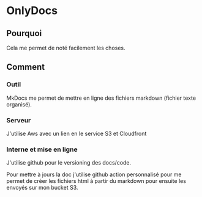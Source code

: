 # OnlyDocs

## Pourquoi 

Cela me permet de noté facilement les choses.

## Comment

### Outil 
MkDocs me permet de mettre en ligne des fichiers markdown (fichier texte organisé).

### Serveur
J'utilise Aws avec un lien en le service S3 et Cloudfront

### Interne et mise en ligne
J'utilise github pour le versioning des docs/code.

Pour mettre à jours la doc j'utilise github action personnalisé pour me permet de créer les fichiers html à partir du markdown pour ensuite les envoyés sur mon bucket S3.



